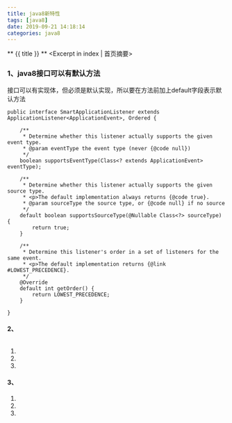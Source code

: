 ```yaml
---
title: java8新特性
tags: [java8]
date: 2019-09-21 14:18:14
categories: java8
---
```

** {{ title }} ** <Excerpt in index | 首页摘要>


<!-- more -->

### 1、java8接口可以有默认方法
接口可以有实现体，但必须是默认实现，所以要在方法前加上default字段表示默认方法

```
public interface SmartApplicationListener extends ApplicationListener<ApplicationEvent>, Ordered {

	/**
	 * Determine whether this listener actually supports the given event type.
	 * @param eventType the event type (never {@code null})
	 */
	boolean supportsEventType(Class<? extends ApplicationEvent> eventType);

	/**
	 * Determine whether this listener actually supports the given source type.
	 * <p>The default implementation always returns {@code true}.
	 * @param sourceType the source type, or {@code null} if no source
	 */
	default boolean supportsSourceType(@Nullable Class<?> sourceType) {
		return true;
	}

	/**
	 * Determine this listener's order in a set of listeners for the same event.
	 * <p>The default implementation returns {@link #LOWEST_PRECEDENCE}.
	 */
	@Override
	default int getOrder() {
		return LOWEST_PRECEDENCE;
	}

}
```

#### 2、

```

```
1. 
2. 
3. 

#### 3、

1. 
2. 
3. 

```

```
